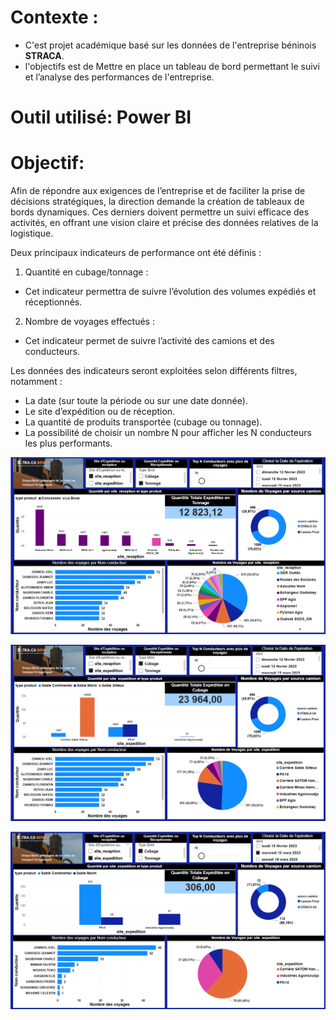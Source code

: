 # Contexte :

- C'est projet académique basé sur les données de l'entreprise béninois **STRACA**.
- l'objectifs est de Mettre en place un tableau de bord permettant le suivi et l’analyse des performances de l'entreprise.
  
# Outil utilisé: Power BI

# Objectif: 

Afin de répondre aux exigences de l’entreprise et de faciliter la prise de décisions stratégiques, la direction demande la création de tableaux de bords dynamiques. Ces derniers
doivent permettre un suivi efficace des activités, en offrant une vision claire et précise des données relatives de la logistique. 

Deux principaux indicateurs de performance ont été définis :
1. Quantité en cubage/tonnage :
 - Cet indicateur permettra de suivre l’évolution des volumes expédiés et réceptionnés.
2. Nombre de voyages effectués :
 - Cet indicateur permet de suivre l’activité des camions et des conducteurs.

Les données des indicateurs seront exploitées selon différents filtres, notamment :
- La date (sur toute la période ou sur une date donnée).
- Le site d’expédition ou de réception.
- La quantité de produits transportée (cubage ou tonnage).
- La possibilité de choisir un nombre N pour afficher les N conducteurs les plus performants.



![image](https://github.com/Hadad-Ahmed-Ali/Tableaux-des-bord/blob/main/1.png)

![image](https://github.com/Hadad-Ahmed-Ali/Tableaux-des-bord/blob/main/4.png)

![image](https://github.com/Hadad-Ahmed-Ali/Tableaux-des-bord/blob/main/5.png)
